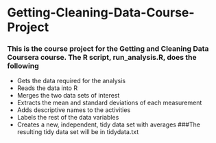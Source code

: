 # Getting-Cleaning-Data-Course-Project
### This is the course project for the Getting and Cleaning Data Coursera course. The R script, run_analysis.R, does the following
* Gets the data required for the analysis
* Reads the data into R
* Merges the two data sets of interest
* Extracts the mean and standard deviations of each measurement
* Adds descriptive names to the activities
* Labels the rest of the data variables
* Creates a new, independent, tidy data set with averages
###The resulting tidy data set will be in tidydata.txt
